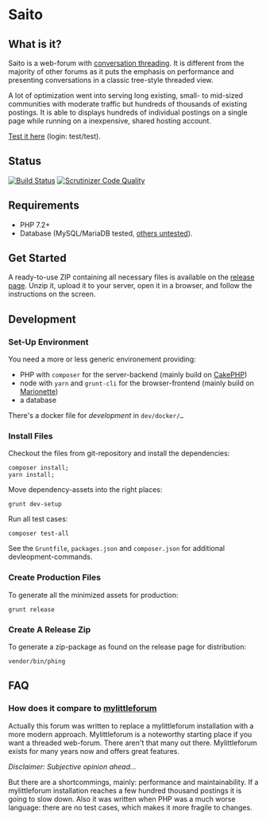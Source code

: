 # Saito

## What is it?

Saito is a web-forum with [conversation threading][ConversationThreading]. It is different from the majority of other forums as it puts the emphasis on performance and presenting conversations in a classic tree-style threaded view.

A lot of optimization went into serving long existing, small- to mid-sized communities with moderate traffic but hundreds of thousands of existing postings. It is able to displays hundreds of individual postings on a single page while running on a inexpensive, shared hosting account.

[Test it here][SaitoSupport] (login: test/test).

## Status

[![Build Status](https://secure.travis-ci.org/Schlaefer/Saito.png?branch=master)](http://travis-ci.org/Schlaefer/Saito)
[![Scrutinizer Code Quality](https://scrutinizer-ci.com/g/Schlaefer/Saito/badges/quality-score.png?b=develop)](https://scrutinizer-ci.com/g/Schlaefer/Saito/?branch=develop)

[cake]: http://cakephp.org/
[marionette]: https://marionettejs.com/
[SaitoHomepage]: https://saito.siezi.com/
[SaitoSupport]: https://saito-forum.de/
[ConversationThreading]: https://en.wikipedia.org/wiki/Conversation_threading

## Requirements

- PHP 7.2+
- Database (MySQL/MariaDB tested, [others untested](https://book.cakephp.org/3.0/en/orm/database-basics.html#supported-databases)).

## Get Started

A ready-to-use ZIP containing all necessary files is available on the [release page](https://github.com/Schlaefer/Saito/releases). Unzip it, upload it to your server, open it in a browser, and follow the instructions on the screen.

## Development

### Set-Up Environment

You need a more or less generic environement providing:

-  PHP with `composer` for the server-backend (mainly build on [CakePHP][cake])
-  node with `yarn` and `grunt-cli` for the browser-frontend (mainly build on [Marionette][marionette])
-  a database

There's a docker file for *development* in `dev/docker/…`

### Install Files

Checkout the files from git-repository and install the dependencies:

```shell
composer install;
yarn install;
```

Move dependency-assets into the right places:

```shell
grunt dev-setup
```

Run all test cases:

```shell
composer test-all
```

See the `Gruntfile`, `packages.json` and `composer.json` for additional devleopment-commands.

### Create Production Files

To generate all the minimized assets for production:

```shell
grunt release
```

### Create A Release Zip

To generate a zip-package as found on the release page for distribution:

```shell
vendor/bin/phing
```

## FAQ

### How does it compare to [mylittleforum]

Actually this forum was written to replace a mylittleforum installation with a more modern approach. Mylittleforum is a noteworthy starting place if you want a threaded web-forum. There aren't that many out there. Mylittleforum exists for many years now and offers great features.

*Disclaimer: Subjective opinion ahead…*

But there are a shortcommings, mainly: performance and maintainability. If a mylittleforum installation reaches a few hundred thousand postings it is going to slow down. Also it was written when PHP was a much worse language: there are no test cases, which makes it more fragile to changes.

[mylittleforum]: https://mylittleforum.net/

